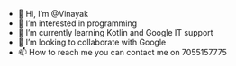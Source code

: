 - 👋 Hi, I’m @Vinayak
- 👀 I’m interested in programming
- 🌱 I’m currently learning Kotlin and Google IT support 
- 💞️ I’m looking to collaborate with Google 
- 📫 How to reach me you can contact me on 7055157775

<!---
Vinayak26809/Vinayak26809 is a ✨ special ✨ repository because its `README.md` (this file) appears on your GitHub profile.
You can click the Preview link to take a look at your changes.
--->

